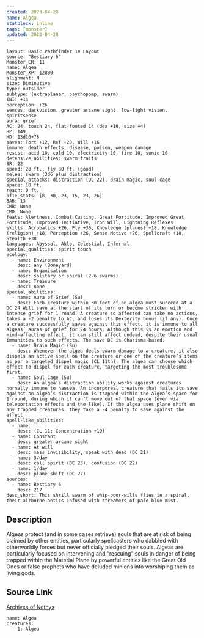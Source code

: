 ```yaml
---
created: 2023-04-28
name: Algea
statblock: inline
tags: [monster]
updated: 2023-04-28
---
```

```statblock
layout: Basic Pathfinder 1e Layout
source: "Bestiary 6"
Monster_CR: 11
name: Algea
Monster_XP: 12800
alignment: N
size: Diminutive
type: outsider
subtype: (extraplanar, psychopomp, swarm)
INI: +14
perception: +26
senses: darkvision, greater arcane sight, low-light vision, spiritsense
aura: grief
AC: 24, touch 24, flat-footed 14 (dex +10, size +4)
HP: 149
HD: 13d10+78
saves: Fort +12, Ref +20, Will +16
immune: death effects, disease, poison, weapon damage
resist: acid 10, cold 10, electricity 10, fire 10, sonic 10
defensive_abilities: swarm traits
SR: 22
speed: 20 ft., fly 80 ft. (good)
melee: swarm (3d6 plus distraction)
special_attacks: distraction (DC 22), drain magic, soul cage
space: 10 ft.
reach: 0 ft.
pf1e_stats: [8, 30, 23, 15, 23, 26]
BAB: 13
CMB: None
CMD: None
feats: Alertness, Combat Casting, Great Fortitude, Improved Great Fortitude, Improved Initiative, Iron Will, Lightning Reflexes
skills: Acrobatics +26, Fly +36, Knowledge (planes) +18, Knowledge (religion) +18, Perception +26, Sense Motive +26, Spellcraft +18, Stealth +38
languages: Abyssal, Aklo, Celestial, Infernal
special_qualities: spirit touch
ecology:
  - name: Environment
    desc: any (Boneyard)
  - name: Organisation
    desc: solitary or spiral (2-6 swarms)
  - name: Treasure
    desc: none
special_abilities:
  - name: Aura of Grief (Su)
    desc: Each creature within 30 feet of an algea must succeed at a DC 24 Will save at the start of its turn or become stricken with intense grief for 1 round. A creature so affected can take no actions, takes a -2 penalty to AC, and loses its Dexterity bonus (if any). Once a creature successfully saves against this effect, it is immune to all algeas’ auras of grief for 24 hours. Although this is an emotion and mind-affecting effect, it can still affect undead, despite their usual immunities to such effects. The save DC is Charisma-based.
  - name: Drain Magic (Su)
    desc: Whenever the algea deals swarm damage to a creature, it also dispels an active spell on the creature or one of the creature’s items as per a targeted dispel magic (CL 11th). The algea can choose which effect to dispel for each creature, targeting the most troublesome first.
  - name: Soul Cage (Su)
    desc: An algea’s distraction ability works against creatures normally immune to nausea. An incorporeal creature that fails its save against an algea’s distraction is trapped within the algea’s space for 1 round, during which it can’t move out of that space (even via teleportation effects and the like). If the algea uses plane shift on any trapped creatures, they take a -4 penalty to save against the effect.
spell-like_abilities:
  - name:
    desc: (CL 11; Concentration +19)
  - name: Constant
    desc: greater arcane sight
  - name: At will
    desc: mass invisibility, speak with dead (DC 21)
  - name: 3/day
    desc: call spirit (DC 23), confusion (DC 22)
  - name: 1/day
    desc: plane shift (DC 27)
sources:
  - name: Bestiary 6
    desc: 217
desc_short: This shrill swarm of whip-poor-wills flies in a spiral, their airborne antics infused with streamers of pale blue mist.
```
## Description
Algeas protect (and in some cases retrieve) souls that are at risk of being claimed by other entities, particularly spellcasters who dabbled with otherworldly forces but never officially pledged their souls. Algeas are particularly focused on intervening and “rescuing” souls in danger of being trapped within the Material Plane by powerful entities like the Great Old Ones or false prophets who have deluded minions into worshiping them as living gods.
## Source Link
[Archives of Nethys](https://aonprd.com/MonsterDisplay.aspx?ItemName=Algea)
```encounter-table
name: Algea
creatures:
  - 1: Algea
```
